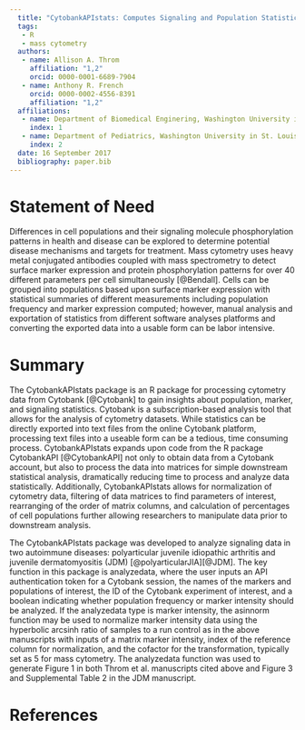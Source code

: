 ```yaml
---
  title: "CytobankAPIstats: Computes Signaling and Population Statistics for Cytometry Data on Cytobank using 'CytobankAPI'"
  tags:
   - R
   - mass cytometry
  authors:
   - name: Allison A. Throm
     affiliation: "1,2"
     orcid: 0000-0001-6689-7904
   - name: Anthony R. French
     orcid: 0000-0002-4556-8391
     affiliation: "1,2"
  affiliations:
   - name: Department of Biomedical Enginering, Washington University in   St. Louis
     index: 1
   - name: Department of Pediatrics, Washington University in St. Louis
     index: 2
  date: 16 September 2017
  bibliography: paper.bib
---
```


# Statement of Need
Differences in cell populations and their signaling molecule phosphorylation patterns in health and disease can be explored to determine potential disease mechanisms and targets for treatment. Mass cytometry uses heavy metal conjugated antibodies coupled with mass spectrometry to detect surface marker expression and protein phosphorylation patterns for over 40 different parameters per cell simultaneously [@Bendall]. Cells can be grouped into populations based upon surface marker expression with statistical summaries of different measurements including population frequency and marker expression computed; however, manual analysis and exportation of statistics from different software analyses platforms and converting the exported data into a usable form can be labor intensive.

# Summary
The CytobankAPIstats package is an R package for processing cytometry data from Cytobank [@Cytobank] to gain insights about population, marker, and signaling statistics. Cytobank is a subscription-based analysis tool that allows for the analysis of cytometry datasets. While statistics can be directly exported into text files from the online Cytobank platform, processing text files into a useable form can be a tedious, time consuming process.  CytobankAPIstats expands upon code from the R package CytobankAPI [@CytobankAPI] not only to obtain data from a Cytobank account, but also to process the data into matrices for simple downstream statistical analysis, dramatically reducing time to process and analyze data statistically. Additionally, CytobankAPIstats allows for normalization of cytometry data, filtering of data matrices to find parameters of interest, rearranging of the order of matrix columns, and calculation of percentages of cell populations further allowing researchers to manipulate data prior to downstream analysis.

The CytobankAPIstats package was developed to analyze signaling data in two autoimmune diseases: polyarticular juvenile idiopathic arthritis and juvenile dermatomyositis (JDM) [@polyarticularJIA][@JDM]. The key function in this package is analyzedata, where the user inputs an API authentication token for a Cytobank session, the names of the markers and populations of interest, the ID of the Cytobank experiment of interest, and a boolean indicating whether population frequency or marker intensity should be analyzed. If the analyzedata type is marker intensity, the asinnorm function may be used to normalize marker intensity data using the hyperbolic arcsinh ratio of samples to a run control as in the above manuscripts with inputs of a matrix marker intensity, index of the reference column for normalization, and the cofactor for the transformation, typically set as 5 for mass cytometry. The analyzedata function was used to generate Figure 1 in both Throm et al. manuscripts cited above and Figure 3 and Supplemental Table 2 in the JDM manuscript.
  
# References
